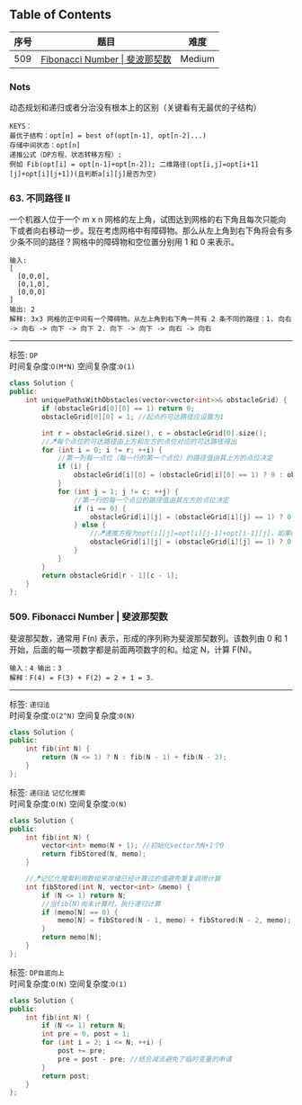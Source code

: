 ## Table of Contents
|序号|题目|难度|
|-|-|-|
|509|[Fibonacci Number \| 斐波那契数](#509-Fibonacci-Number--斐波那契数)|Medium|

### Nots
动态规划和递归或者分治没有根本上的区别（关键看有无最优的子结构）
```
KEYS：
最优子结构：opt[n] = best of(opt[n-1], opt[n-2]...)
存储中间状态：opt[n]
递推公式（DP方程，状态转移方程）: 
例如 Fib(opt[i] = opt[n-1]+opt[n-2]); 二维路径(opt[i,j]=opt[i+1][j]+opt[i][j+1])(且判断a[i][j]是否为空)
```

### 63. 不同路径 II
一个机器人位于一个 m x n 网格的左上角，试图达到网格的右下角且每次只能向下或者向右移动一步。现在考虑网格中有障碍物。那么从左上角到右下角将会有多少条不同的路径？网格中的障碍物和空位置分别用 1 和 0 来表示。
```
输入:
[
  [0,0,0],
  [0,1,0],
  [0,0,0]
] 
输出: 2
解释: 3x3 网格的正中间有一个障碍物。从左上角到右下角一共有 2 条不同的路径：1. 向右 -> 向右 -> 向下 -> 向下 2. 向下 -> 向下 -> 向右 -> 向右
```
---

标签: `DP`<br>
时间复杂度:`O(M*N)` 空间复杂度:`O(1)`
```c++
class Solution {
public:
    int uniquePathsWithObstacles(vector<vector<int>>& obstacleGrid) {
        if (obstacleGrid[0][0] == 1) return 0;
        obstacleGrid[0][0] = 1; //起点的可达路径应设置为1

        int r = obstacleGrid.size(), c = obstacleGrid[0].size();
        //🪁每个点位的可达路径由上方和左方的点位对应的可达路径得出
        for (int i = 0; i != r; ++i) {
            //第一列每一点位（每一行的第一个点位）的路径值由其上方的点位决定
            if (i) {
                obstacleGrid[i][0] = (obstacleGrid[i][0] == 1) ? 0 : obstacleGrid[i - 1][0];
            }
            for (int j = 1; j != c; ++j) {
                //第一行的每一个点位的路径值由其左方的点位决定
                if (i == 0) {
                    obstacleGrid[i][j] = (obstacleGrid[i][j] == 1) ? 0 : obstacleGrid[i][j - 1];
                } else {
                    //🪁递推方程为opt[i][j]=opt[i][j-1]+opt[i-1][j]，如果opt[i][j]=1，则需要归零
                    obstacleGrid[i][j] = (obstacleGrid[i][j] == 1) ? 0 : obstacleGrid[i][j - 1] + obstacleGrid[i - 1][j];
                }
            }
        }
        return obstacleGrid[r - 1][c - 1];
    }
};
```



### 509. Fibonacci Number | 斐波那契数
斐波那契数，通常用 F(n) 表示，形成的序列称为斐波那契数列。该数列由 0 和 1 开始，后面的每一项数字都是前面两项数字的和。给定 N，计算 F(N)。
```
输入：4 输出：3
解释：F(4) = F(3) + F(2) = 2 + 1 = 3.
```
---

标签: `递归法`<br>
时间复杂度:`O(2^N)` 空间复杂度:`O(N)`
```c++
class Solution {
public:
    int fib(int N) {
        return (N <= 1) ? N : fib(N - 1) + fib(N - 2);
    }
};
```

标签: `递归法` `记忆化搜索`<br>
时间复杂度:`O(N)` 空间复杂度:`O(N)`
```c++
class Solution {
public:
    int fib(int N) {
        vector<int> memo(N + 1); //初始化vector为N+1个0
        return fibStored(N, memo);
    }

    //🪁记忆化搜索利用数组来存储已经计算过的值避免重复调用计算
    int fibStored(int N, vector<int> &memo) {
        if (N <= 1) return N;
        //当fib(N)尚未计算时，执行递归计算
        if (memo[N] == 0) {
            memo[N] = fibStored(N - 1, memo) + fibStored(N - 2, memo);
        }
        return memo[N];
    }
};
```

标签: `DP自底向上`<br>
时间复杂度:`O(N)` 空间复杂度:`O(1)`
```c++
class Solution {
public:
    int fib(int N) {
        if (N <= 1) return N;
        int pre = 0, post = 1;
        for (int i = 2; i <= N; ++i) {
            post += pre;
            pre = post - pre; //结合减法避免了临时变量的申请
        }
        return post;
    }
};
```
